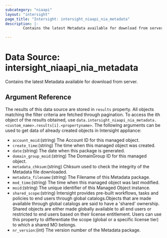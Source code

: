 ```yaml
---
subcategory: "niaapi"
layout: "intersight"
page_title: "Intersight: intersight_niaapi_nia_metadata"
description: |-
        Contains the latest Metadata available for download from server.

---
```


# Data Source: intersight_niaapi_nia_metadata
Contains the latest Metadata available for download from server.
## Argument Reference
The results of this data source are stored in `results` property.
All objects matching the filter criteria are fetched through pagination.
To access the ith object of the results obtained, use `data.intersight_niaapi_nia_metadata.<custom_name>.results[i].<propertyname>`.
The following arguments can be used to get data of already created objects in Intersight appliance:
* `account_moid`:(string) The Account ID for this managed object. 
* `create_time`:(string) The time when this managed object was created. 
* `date`:(string) The date when this package is generated. 
* `domain_group_moid`:(string) The DomainGroup ID for this managed object. 
* `metadata_chksum`:(string) Chksum used to check the integrity of the Metadata file downloaded. 
* `metadata_filename`:(string) The Filename of this Metadata package. 
* `mod_time`:(string) The time when this managed object was last modified. 
* `moid`:(string) The unique identifier of this Managed Object instance. 
* `shared_scope`:(string) Intersight provides pre-built workflows, tasks and policies to end users through global catalogs.Objects that are made available through global catalogs are said to have a 'shared' ownership. Shared objects are either made globally available to all end users or restricted to end users based on their license entitlement. Users can use this property to differentiate the scope (global or a specific license tier) to which a shared MO belongs. 
* `nr_version`:(int) The version number of the Metadata package. 
 
